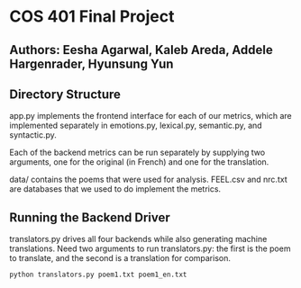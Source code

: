 # COS 401 Final Project
## Authors: Eesha Agarwal, Kaleb Areda, Addele Hargenrader, Hyunsung Yun

## Directory Structure

app.py implements the frontend interface for each of our metrics, which are
implemented separately in emotions.py, lexical.py, semantic.py, and syntactic.py.

Each of the backend metrics can be run separately by supplying two arguments,
one for the original (in French) and one for the translation.

data/ contains the poems that were used for analysis. FEEL.csv and nrc.txt are
databases that we used to do implement the metrics.

## Running the Backend Driver

translators.py drives all four backends while also generating machine translations.
Need two arguments to run translators.py: the first is the poem to translate,
and the second is a translation for comparison.

`python translators.py poem1.txt poem1_en.txt`
